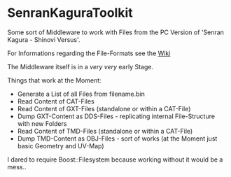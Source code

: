 # SenranKaguraToolkit

Some sort of Middleware to work with Files from the PC Version of 'Senran Kagura - Shinovi Versus'.  

For Informations regarding the File-Formats see the [Wiki](https://github.com/berndt-simon/SenranKaguraToolkit/wiki)

The Middleware itself is in a _very very_ early Stage.

Things that work at the Moment:
* Generate a List of all Files from filename.bin
* Read Content of CAT-Files
* Read Content of GXT-Files (standalone or within a CAT-File)
* Dump GXT-Content as DDS-Files - replicating internal File-Structure with new Folders
* Read Content of TMD-Files (standalone or within a CAT-File)
* Dump TMD-Content as OBJ-Files - sort of works (at the Moment just basic Geometry and UV-Map)

I dared to require Boost::Filesystem because working without it would be a mess..
